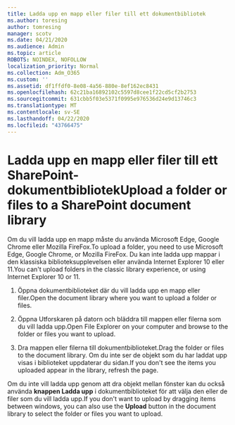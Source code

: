 ```yaml
---
title: Ladda upp en mapp eller filer till ett dokumentbibliotek
ms.author: toresing
author: tomresing
manager: scotv
ms.date: 04/21/2020
ms.audience: Admin
ms.topic: article
ROBOTS: NOINDEX, NOFOLLOW
localization_priority: Normal
ms.collection: Adm_O365
ms.custom: ''
ms.assetid: df1ffdf0-8e08-4a56-880e-8ef162ec8431
ms.openlocfilehash: 62c21ba16892102c5597d8cee1f22cd5cf2b2753
ms.sourcegitcommit: 631cbb5f03e5371f0995e976536d24e9d13746c3
ms.translationtype: MT
ms.contentlocale: sv-SE
ms.lasthandoff: 04/22/2020
ms.locfileid: "43766475"
---
```

# <a name="upload-a-folder-or-files-to-a-sharepoint-document-library"></a><span data-ttu-id="49472-102">Ladda upp en mapp eller filer till ett SharePoint-dokumentbibliotek</span><span class="sxs-lookup"><span data-stu-id="49472-102">Upload a folder or files to a SharePoint document library</span></span>

<span data-ttu-id="49472-103">Om du vill ladda upp en mapp måste du använda Microsoft Edge, Google Chrome eller Mozilla FireFox.</span><span class="sxs-lookup"><span data-stu-id="49472-103">To upload a folder, you need to use Microsoft Edge, Google Chrome, or Mozilla FireFox.</span></span> <span data-ttu-id="49472-104">Du kan inte ladda upp mappar i den klassiska biblioteksupplevelsen eller använda Internet Explorer 10 eller 11.</span><span class="sxs-lookup"><span data-stu-id="49472-104">You can't upload folders in the classic library experience, or using Internet Explorer 10 or 11.</span></span>
  
1. <span data-ttu-id="49472-105">Öppna dokumentbiblioteket där du vill ladda upp en mapp eller filer.</span><span class="sxs-lookup"><span data-stu-id="49472-105">Open the document library where you want to upload a folder or files.</span></span>
    
2. <span data-ttu-id="49472-106">Öppna Utforskaren på datorn och bläddra till mappen eller filerna som du vill ladda upp.</span><span class="sxs-lookup"><span data-stu-id="49472-106">Open File Explorer on your computer and browse to the folder or files you want to upload.</span></span>
    
3. <span data-ttu-id="49472-107">Dra mappen eller filerna till dokumentbiblioteket.</span><span class="sxs-lookup"><span data-stu-id="49472-107">Drag the folder or files to the document library.</span></span> <span data-ttu-id="49472-108">Om du inte ser de objekt som du har laddat upp visas i biblioteket uppdaterar du sidan.</span><span class="sxs-lookup"><span data-stu-id="49472-108">If you don't see the items you uploaded appear in the library, refresh the page.</span></span> 
    
<span data-ttu-id="49472-109">Om du inte vill ladda upp genom att dra objekt mellan fönster kan du också använda **knappen Ladda upp** i dokumentbiblioteket för att välja den eller de filer som du vill ladda upp.</span><span class="sxs-lookup"><span data-stu-id="49472-109">If you don't want to upload by dragging items between windows, you can also use the **Upload** button in the document library to select the folder or files you want to upload.</span></span> 
  

